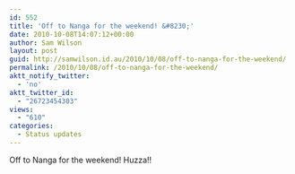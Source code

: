 ```yaml
---
id: 552
title: 'Off to Nanga for the weekend! &#8230;'
date: 2010-10-08T14:07:12+00:00
author: Sam Wilson
layout: post
guid: http://samwilson.id.au/2010/10/08/off-to-nanga-for-the-weekend/
permalink: /2010/10/08/off-to-nanga-for-the-weekend/
aktt_notify_twitter:
  - 'no'
aktt_twitter_id:
  - "26723454303"
views:
  - "610"
categories:
  - Status updates
---
```

Off to Nanga for the weekend! Huzza!!